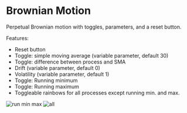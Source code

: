 # Brownian Motion
Perpetual Brownian motion with toggles, parameters, and a reset button.

Features:
- Reset button
- Toggle: simple moving average (variable parameter, default 30)
- Toggle: difference between process and SMA
- Drift (variable parameter, default 0)
- Volatility (variable parameter, default 1)
- Toggle: Running minimum
- Toggle: Running maximum
- Toggleable rainbows for all processes except running min. and max.

![run min max](https://user-images.githubusercontent.com/62266775/180670580-99c52ec2-a003-41a9-8462-3906989f4cc1.png)
![all](https://user-images.githubusercontent.com/62266775/180670646-4589ffc1-5b3e-4176-9289-7499f293941d.png)
